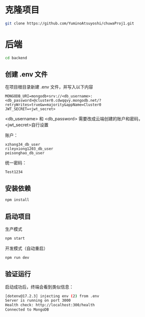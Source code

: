 # 克隆项目

```bash
git clone https://github.com/YuminoAtsuyoshi/chuwaProj1.git
```

# 后端

```bash
cd backend
```

## 创建 .env 文件

在项目根目录新建 .env 文件，并写入以下内容

```
MONGODB_URI=mongodb+srv://<db_username>:<db_password>@cluster0.cdwqqvy.mongodb.net/?retryWrites=true&w=majority&appName=Cluster0
JWT_SECRET=<jwt_secret>
```

<db_username> 和 <db_password> 需要改成云端创建的账户和密码，<jwt_secret>自行设置

账户：

```
xzhang34_db_user
rileyxiong1203_db_user
peisonghao_db_user
```

统一密码：

```
Test1234
```

## 安装依赖

```bash
npm install
```

## 启动项目

生产模式

```bash
npm start
```

开发模式（自动重启）

```bash
npm run dev
```

## 验证运行

启动成功后，终端会看到类似信息：

```bash
[dotenv@17.2.3] injecting env (2) from .env
Server is running on port 3000
Health check: http://localhost:300/health
Connected to MongoDB
```
